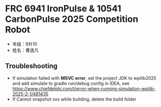 # FRC 6941 IronPulse & 10541 CarbonPulse 2025 Competition Robot

- 年级：9升10
- 姓名：曹逸凡

## Troubleshooting

- If simulation failed with **MSVC error**, set the project JDK to wpilib2025 and add simulate to gradle run/debug
  config in IDEA, see https://www.chiefdelphi.com/t/error-when-running-simulation-wpilib-2025-2-1/481435
- If Cannot snapshot xxx while building, delete the build folder
